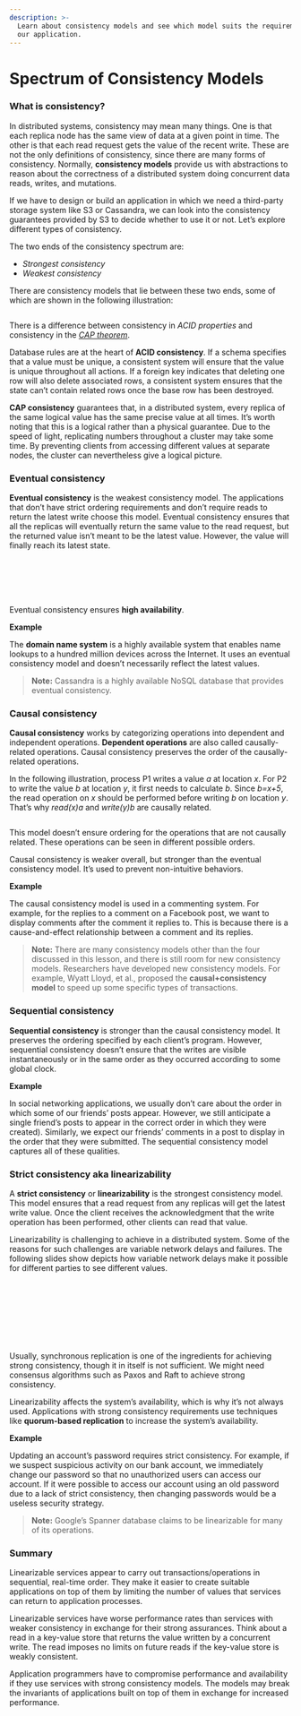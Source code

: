 ```yaml
---
description: >-
  Learn about consistency models and see which model suits the requirements of
  our application.
---
```


# Spectrum of Consistency Models

### What is consistency? <a href="#what-is-consistency" id="what-is-consistency"></a>

In distributed systems, consistency may mean many things. One is that each replica node has the same view of data at a given point in time. The other is that each read request gets the value of the recent write. These are not the only definitions of consistency, since there are many forms of consistency. Normally, **consistency models** provide us with abstractions to reason about the correctness of a distributed system doing concurrent data reads, writes, and mutations.

If we have to design or build an application in which we need a third-party storage system like S3 or Cassandra, we can look into the consistency guarantees provided by S3 to decide whether to use it or not. Let’s explore different types of consistency.

The two ends of the consistency spectrum are:

* _Strongest consistency_
* _Weakest consistency_

There are consistency models that lie between these two ends, some of which are shown in the following illustration:

<figure><img src="../.gitbook/assets/Screenshot 2023-08-20 at 4.12.12 AM.png" alt=""><figcaption></figcaption></figure>

There is a difference between consistency in _ACID_ _properties_ and consistency in the [_CAP theorem_](https://www.educative.io/answers/what-is-the-cap-theorem).

Database rules are at the heart of **ACID consistency**. If a schema specifies that a value must be unique, a consistent system will ensure that the value is unique throughout all actions. If a foreign key indicates that deleting one row will also delete associated rows, a consistent system ensures that the state can’t contain related rows once the base row has been destroyed.

**CAP consistency** guarantees that, in a distributed system, every replica of the same logical value has the same precise value at all times. It’s worth noting that this is a logical rather than a physical guarantee. Due to the speed of light, replicating numbers throughout a cluster may take some time. By preventing clients from accessing different values at separate nodes, the cluster can nevertheless give a logical picture.

### Eventual consistency <a href="#eventual-consistency" id="eventual-consistency"></a>

**Eventual consistency** is the weakest consistency model. The applications that don’t have strict ordering requirements and don’t require reads to return the latest write choose this model. Eventual consistency ensures that all the replicas will eventually return the same value to the read request, but the returned value isn’t meant to be the latest value. However, the value will finally reach its latest state.

<figure><img src="../.gitbook/assets/Screenshot 2023-08-20 at 4.21.54 AM.png" alt=""><figcaption></figcaption></figure>

<figure><img src="../.gitbook/assets/Screenshot 2023-08-20 at 4.22.36 AM.png" alt=""><figcaption></figcaption></figure>

<figure><img src="../.gitbook/assets/Screenshot 2023-08-20 at 4.23.04 AM.png" alt=""><figcaption></figcaption></figure>

<figure><img src="../.gitbook/assets/Screenshot 2023-08-20 at 4.23.29 AM.png" alt=""><figcaption></figcaption></figure>

<figure><img src="../.gitbook/assets/Screenshot 2023-08-20 at 4.23.46 AM.png" alt=""><figcaption></figcaption></figure>

<figure><img src="../.gitbook/assets/Screenshot 2023-08-20 at 4.24.03 AM.png" alt=""><figcaption></figcaption></figure>

Eventual consistency ensures **high availability**.

**Example**

The **domain name system** is a highly available system that enables name lookups to a hundred million devices across the Internet. It uses an eventual consistency model and doesn’t necessarily reflect the latest values.

> **Note:** Cassandra is a highly available NoSQL database that provides eventual consistency.

### Causal consistency <a href="#causal-consistency" id="causal-consistency"></a>

**Causal consistency** works by categorizing operations into dependent and independent operations. **Dependent operations** are also called causally-related operations. Causal consistency preserves the order of the causally-related operations.

In the following illustration, process P1 writes a value _a_ at location _x_. For P2 to write the value _b_ at location _y_, it first needs to calculate _b_. Since _b=x+5_, the read operation on _x_ should be performed before writing _b_ on location _y_. That’s why _read(x)a_ and _write(y)b_ are causally related.

<figure><img src="../.gitbook/assets/Screenshot 2023-08-20 at 4.24.22 AM.png" alt=""><figcaption></figcaption></figure>

This model doesn’t ensure ordering for the operations that are not causally related. These operations can be seen in different possible orders.

Causal consistency is weaker overall, but stronger than the eventual consistency model. It’s used to prevent non-intuitive behaviors.

**Example**

The causal consistency model is used in a commenting system. For example, for the replies to a comment on a Facebook post, we want to display comments after the comment it replies to. This is because there is a cause-and-effect relationship between a comment and its replies.

> **Note:** There are many consistency models other than the four discussed in this lesson, and there is still room for new consistency models. Researchers have developed new consistency models. For example, Wyatt Lloyd, et al., proposed the **causal+consistency model** to speed up some specific types of transactions.

### Sequential consistency <a href="#sequential-consistency" id="sequential-consistency"></a>

**Sequential consistency** is stronger than the causal consistency model. It preserves the ordering specified by each client’s program. However, sequential consistency doesn’t ensure that the writes are visible instantaneously or in the same order as they occurred according to some global clock.

**Example**

In social networking applications, we usually don’t care about the order in which some of our friends’ posts appear. However, we still anticipate a single friend’s posts to appear in the correct order in which they were created). Similarly, we expect our friends’ comments in a post to display in the order that they were submitted. The sequential consistency model captures all of these qualities.

### Strict consistency aka linearizability <a href="#strict-consistency-aka-linearizability" id="strict-consistency-aka-linearizability"></a>

A **strict consistency** or **linearizability** is the strongest consistency model. This model ensures that a read request from any replicas will get the latest write value. Once the client receives the acknowledgment that the write operation has been performed, other clients can read that value.

Linearizability is challenging to achieve in a distributed system. Some of the reasons for such challenges are variable network delays and failures. The following slides show depicts how variable network delays make it possible for different parties to see different values.

<figure><img src="../.gitbook/assets/Screenshot 2023-08-20 at 4.30.29 AM.png" alt=""><figcaption></figcaption></figure>

<figure><img src="../.gitbook/assets/Screenshot 2023-08-20 at 4.31.17 AM.png" alt=""><figcaption></figcaption></figure>

<figure><img src="../.gitbook/assets/Screenshot 2023-08-20 at 4.31.44 AM.png" alt=""><figcaption></figcaption></figure>

<figure><img src="../.gitbook/assets/Screenshot 2023-08-20 at 4.32.06 AM.png" alt=""><figcaption></figcaption></figure>

<figure><img src="../.gitbook/assets/Screenshot 2023-08-20 at 4.32.28 AM.png" alt=""><figcaption></figcaption></figure>

<figure><img src="../.gitbook/assets/Screenshot 2023-08-20 at 4.32.55 AM.png" alt=""><figcaption></figcaption></figure>

<figure><img src="../.gitbook/assets/Screenshot 2023-08-20 at 4.33.15 AM.png" alt=""><figcaption></figcaption></figure>

<figure><img src="../.gitbook/assets/Screenshot 2023-08-20 at 4.33.34 AM.png" alt=""><figcaption></figcaption></figure>

<figure><img src="../.gitbook/assets/Screenshot 2023-08-20 at 4.33.34 AM (1).png" alt=""><figcaption></figcaption></figure>

Usually, synchronous replication is one of the ingredients for achieving strong consistency, though it in itself is not sufficient. We might need consensus algorithms such as Paxos and Raft to achieve strong consistency.

Linearizability affects the system’s availability, which is why it’s not always used. Applications with strong consistency requirements use techniques like **quorum-based replication** to increase the system’s availability.

**Example**

Updating an account’s password requires strict consistency. For example, if we suspect suspicious activity on our bank account, we immediately change our password so that no unauthorized users can access our account. If it were possible to access our account using an old password due to a lack of strict consistency, then changing passwords would be a useless security strategy.

> **Note:** Google’s Spanner database claims to be linearizable for many of its operations.

### Summary <a href="#summary" id="summary"></a>

Linearizable services appear to carry out transactions/operations in sequential, real-time order. They make it easier to create suitable applications on top of them by limiting the number of values that services can return to application processes.

Linearizable services have worse performance rates than services with weaker consistency in exchange for their strong assurances. Think about a read in a key-value store that returns the value written by a concurrent write. The read imposes no limits on future reads if the key-value store is weakly consistent.

Application programmers have to compromise performance and availability if they use services with strong consistency models. The models may break the invariants of applications built on top of them in exchange for increased performance.
